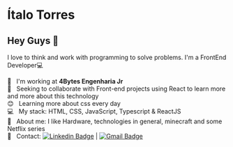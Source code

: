 # Ítalo Torres

## Hey Guys 👋
I love to think and work with programming to solve problems.
I'm a FrontEnd Developer:computer:

 :rocket:  &nbsp; I'm working at **4Bytes Engenharia Jr**
 <br/> :purple_heart: &nbsp; Seeking to collaborate with Front-end projects using React to learn more and more about this technology
 <br/> :blush: &nbsp; Learning more about css every day
 <br/> :computer: &nbsp; My stack: HTML, CSS, JavaScript, Typescript & ReactJS
 <br/> 💬  &nbsp; About me: I like Hardware, technologies in general, minecraft and some Netflix series
 <br/> :email: &nbsp; Contact: [![Linkedin Badge](https://img.shields.io/badge/-ItaloTorres-blue?style=flat-square&logo=Linkedin&logoColor=white&link=https://www.linkedin.com/in/italo-torres/)](https://www.linkedin.com/in/italo-torres/) 
| 
[![Gmail Badge](https://img.shields.io/badge/-italotorreslima2002@gmail.com-c14438?style=flat-square&logo=Gmail&logoColor=white&link=mailto:italotorreslima2002@gmail.com)](mailto:italotorreslima2002@gmail.com)
